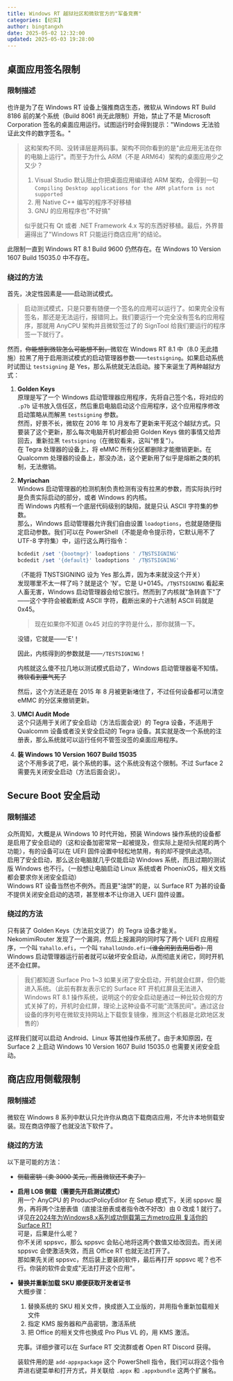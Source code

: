 ```yaml
---
title: Windows RT 越狱社区和微软官方的"军备竞赛"
categories: [纪实]
author: bingtangxh
date: 2025-05-02 12:32:00
updated: 2025-05-03 19:28:00
---
```


## 桌面应用签名限制

### 限制描述

也许是为了在 Windows RT 设备上强推商店生态，微软从 Windows RT Build 8186 前的某个系统（Build 8061 尚无此限制）开始，禁止了不是 Microsoft Corporation 签名的桌面应用运行。试图运行时会得到提示："Windows 无法验证此文件的数字签名。"

> 这和架构不同、没转译层是两码事。架构不同你看到的是"此应用无法在你的电脑上运行"。而至于为什么 ARM（不是 ARM64）架构的桌面应用少之又少？
>
> 1. Visual Studio 默认阻止你把桌面应用编译给 ARM 架构，会得到一句 `Compiling Desktop applications for the ARM platform is not supported`
> 2. 用 Native C++ 编写的程序不好移植
> 3. GNU 的应用程序也"不好搞"
>
> 似乎就只有 Qt 或者 .NET Framework 4.x 写的东西好移植。最后，外界普遍得出了"Windows RT 只能运行商店应用"的结论。

此限制一直到 Windows RT 8.1 Build 9600 仍然存在。在 Windows 10 Version 1607 Build 15035.0 中不存在。

### 绕过的方法

首先，决定性因素是——启动测试模式。

> 启动测试模式，只是只要有随便一个签名的应用可以运行了。如果完全没有签名，那还是无法运行，报错同上。我们要运行一个完全没有签名的应用程序，那就用 AnyCPU 架构并且微软签过了的 SignTool 给我们要运行的程序签一下就行了。

然而，~~你能想到微软怎么可能想不到，~~微软在 Windows RT 8.1 中（8.0 无此措施）拉黑了用于启用测试模式的启动管理器参数——`testsigning`。如果启动系统时试图让 `testsigning` 是 Yes，那么系统就无法启动。接下来诞生了两种越狱方式：

1. **Golden Keys**  
   原理是写了一个 Windows 启动管理器应用程序，先将自己签个名，将对应的 `.p7b` 证书放入信任区，然后重启电脑启动这个应用程序，这个应用程序修改启动策略从而解黑 `testsigning` 参数。  
   然而，好景不长，微软在 2016 年 10 月发布了更新来干死这个越狱方式。只要装了这个更新，那么每次电脑开机时都会把 Golden Keys 做的事情又给弄回去，重新拉黑 `testsigning`（在微软看来，这叫"修复"）。  
   在 Tegra 处理器的设备上，将 eMMC 所有分区都删除才能撤销更新。在 Qualcomm 处理器的设备上，那没办法，这个更新用了似乎是熔断之类的机制，无法撤销。

2. **Myriachan**  
   Windows 启动管理器的检测机制负责检测有没有拉黑的参数，而实际执行时是负责实际启动的部分，或者 Windows 的内核。  
   而 Windows 内核有一个底层代码级别的缺陷，就是只认 ASCII 字符集的参数。  
   那么，Windows 启动管理器允许我们自由设置 `loadoptions`，也就是随便指定启动参数。我们可以在 PowerShell（不能是命令提示符，它默认用不了 UTF-8 字符集）中，运行这么两行指令：

   ```powershell
   bcdedit /set '{bootmgr}' loadoptions ' /TŅSTSIGNING'
   bcdedit /set '{default}' loadoptions ' /TŅSTSIGNING'
   ```

   （不能将 TŅSTSIGNING 设为 Yes 那么弄，因为本来就没这个开关）  
   发现哪里不太一样了吗？就是这个 'Ņ'。它是 U+0145。`/TŅSTSIGNING` 看起来人畜无害，Windows 启动管理器会给它放行。然而到了内核就"急转直下"了——这个字符会被截断成 ASCII 字符，截断出来的十六进制 ASCII 码就是 0x45。
   > 现在如果你不知道 0x45 对应的字符是什么，那你就猜一下。  
   
   没错，它就是——'E'！  
   
   因此，内核得到的参数就是——`/TESTSIGNING`！  
   
   内核就这么傻不拉几地以测试模式启动了，Windows 启动管理器毫不知情。~~微软看到要气死了~~  
   
   然后，这个方法还是在 2015 年 8 月被更新堵住了，不过任何设备都可以清空 eMMC 的分区来撤销更新。

3. **UMCI Audit Mode**  
   这个只适用于关闭了安全启动（方法后面会说）的 Tegra 设备，不适用于 Qualcomm 设备或者没关安全启动的 Tegra 设备。其实就是改一个系统的注册表，那么系统就可以运行任何不管签没签的桌面应用程序。

4. **装 Windows 10 Version 1607 Build 15035**  
   这个不用多说了吧，装个系统的事。这个系统没有这个限制。不过 Surface 2 需要先关闭安全启动（方法后面会说）。

## Secure Boot 安全启动

### 限制描述

众所周知，大概是从 Windows 10 时代开始，预装 Windows 操作系统的设备都是启用了安全启动的（这和设备加密常常一起被提及，但实际上是彻头彻尾的两个功能），有的设备可以在 UEFI 固件设置中轻松地禁用，有的却不提供此选项。  
启用了安全启动，那么这台电脑就几乎仅能启动 Windows 系统，而且过期的测试版 Windows 也不行。（一般想让电脑启动 Linux 系统或者 PhoenixOS，相关文档都会要求你关闭安全启动）  
Windows RT 设备当然也不例外。而且更"油饼"的是，以 Surface RT 为甚的设备不提供关闭安全启动的选项，甚至根本不让你进入 UEFI 固件设置。

### 绕过的方法

只有装了 Golden Keys（方法前文说了）的 Tegra 设备才能关。NekomimiRouter 发现了一个漏洞，然后上报漏洞的同时写了两个 UEFI 应用程序，一个叫 `Yahallo.efi`，一个叫 `YahalloUndo.efi`~~（谁会闲到去用后者）~~用 Windows 启动管理器运行前者就可以破坏安全启动，从而彻底关闭它，同时开机还不会红屏。

> 我们都知道 Surface Pro 1~3 如果关闭了安全启动，开机就会红屏，但仍能进入系统。（此前有群友表示它的 Surface RT 开机红屏且无法进入 Windows RT 8.1 操作系统，说明这个的安全启动是通过一种比较合规的方式关掉了的，开机时会红屏，理论上这种设备不可能"流落民间"。通过这台设备的序列号在微软支持网站上下载恢复镜像，推测这个机器是北欧地区发售的）

这样我们就可以启动 Android、Linux 等其他操作系统了。由于未知原因，在 Surface 2 上启动 Windows 10 Version 1607 Build 15035.0 也需要关闭安全启动。

## 商店应用侧载限制

### 限制描述

微软在 Windows 8 系列中默认只允许你从商店下载商店应用，不允许本地侧载安装。现在商店停服了也就没法下软件了。

### 绕过的方法

以下是可能的方法：

- ~~侧载密钥（卖 3000 美元，而且微软还不卖了）~~
- **启用 LOB 侧载（需要先开启测试模式）**  
  用一个 AnyCPU 的 ProductPolicyEditor 在 Setup 模式下，关闭 sppsvc 服务，再将两个注册表值（直接注册表或者指令改不好改）由 0 改成 1 就行了。详见[在2024年为Windows8.x系列成功侧载第三方metro应用 复活你的Surface RT!](https://www.bilibili.com/video/BV1XS421w7uX/)  
  可是，后果是什么呢？  
  你不关闭 sppsvc，那么 sppsvc 会贴心地将这两个数值又给改回去。而关闭 sppsvc 会使激活失效，而且 Office RT 也就无法打开了。  
  那如果先关闭 sppsvc，然后装上要装的软件，最后再打开 sppsvc 呢？也不行。你装的软件会变成"无法打开这个应用"。
  
- **替换并重新加载 SKU 顺便获取开发者证书**  
  大概步骤：
  1. 替换系统的 SKU 相关文件，换成嵌入工业版的，并用指令重新加载相关文件
  2. 指定 KMS 服务器和产品密钥，激活系统
  3. 把 Office 的相关文件也换成 Pro Plus VL 的，用 KMS 激活。
  
  完事。详细步骤可以在 Surface RT 交流群或者 Open RT Discord 获得。

  装软件用的是 `add-appxpackage` 这个 PowerShell 指令，我们可以将这个指令弄进右键菜单和打开方式，并关联给 `.appx` 和 `.appxbundle` 这两个扩展名。